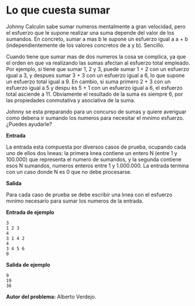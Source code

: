 # Lo que cuesta sumar

Johnny Calculın sabe sumar numeros mentalmente a gran velocidad, pero el esfuerzo que le supone realizar una suma depende del valor de los sumandos. En concreto, sumar a mas b le supone un esfuerzo igual a a + b (independientemente
de los valores concretos de a y b). Sencillo.

Cuando tiene que sumar mas de dos numeros la cosa se complica, ya que el orden en que va realizando las sumas afectan al esfuerzo total empleado. Por ejemplo, si tiene que sumar 1, 2 y 3, puede sumar 1 + 2 con un esfuerzo igual a 3, y despues sumar 3 + 3 con un esfuerzo igual a 6, lo que supone un esfuerzo total igual a 9. En cambio, si suma primero 2 + 3 con un esfuerzo igual a 5 y despu ́es 5 + 1 con un esfuerzo igual a 6, el esfuerzo total asciende a 11. Obviamente el resultado de la suma es siempre 6, por las propiedades conmutativa y asociativa de la suma.

Johnny se esta preparando para un concurso de sumas y quiere averiguar como deberıa ir sumando los numeros para necesitar el mınimo esfuerzo. ¿Puedes ayudarle?

**Entrada**

La entrada esta compuesta por diversos casos de prueba, ocupando cada uno de ellos dos lıneas: la primera lınea contiene un entero N (entre 1 y 100.000) que representa el numero de sumandos, y la segunda contiene esos N sumandos, numeros enteros entre 1 y 1.000.000. La entrada termina con un caso donde N es 0 que no debe procesarse.

**Salida**

Para cada caso de prueba se debe escribir una lınea con el esfuerzo mınimo necesario para sumar los numeros de la entrada.

**Entrada de ejemplo**

    3
    1 2 3
    4
    3 1 4 2
    4
    3 4 5 6
    0

**Salida de ejemplo**

    9
    19
    36

**Autor del problema:** Alberto Verdejo.
